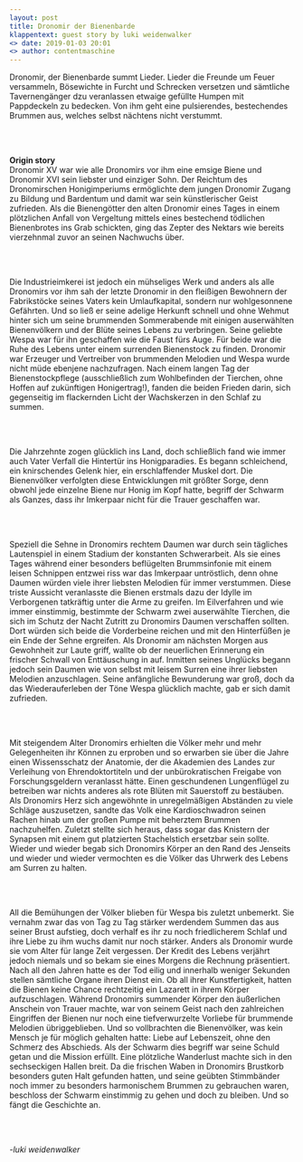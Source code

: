 ```yaml
---
layout: post
title: Dronomir der Bienenbarde
klappentext: guest story by luki weidenwalker
<> date: 2019-01-03 20:01
<> author: contentmaschine
---
```


<p style="justify">Dronomir, der Bienenbarde summt Lieder. Lieder die Freunde um Feuer versammeln,
Bösewichte in Furcht und Schrecken versetzen und sämtliche Tavernengänger dzu
veranlassen etwaige gefüllte Humpen mit Pappdeckeln zu bedecken. Von ihm geht eine
pulsierendes, bestechendes Brummen aus, welches selbst nächtens nicht verstummt.

<br><br>

<b>Origin story</b>
<br>
Dronomir XV war wie alle Dronomirs vor ihm eine emsige Biene und Dronomir XVI sein
liebster und einziger Sohn. Der Reichtum des Dronomirschen Honigimperiums
ermöglichte dem jungen Dronomir Zugang zu Bildung und Bardentum und damit war
sein künstlerischer Geist zufrieden. Als die Bienengötter den alten Dronomir eines Tages
in einem plötzlichen Anfall von Vergeltung mittels eines bestechend tödlichen
Bienenbrotes ins Grab schickten, ging das Zepter des Nektars wie bereits vierzehnmal
zuvor an seinen Nachwuchs über.

<br><br>

Die Industrieimkerei ist jedoch ein mühseliges Werk und anders als alle Dronomirs vor
ihm sah der letzte Dronomir in den fleißigen Bewohnern der Fabrikstöcke seines Vaters
kein Umlaufkapital, sondern nur wohlgesonnene Gefährten. Und so ließ er seine adelige
Herkunft schnell und ohne Wehmut hinter sich um seine brummenden Sommerabende
mit einigen auserwählten Bienenvölkern und der Blüte seines Lebens zu verbringen.
Seine geliebte Wespa war für ihn geschaffen wie die Faust fürs Auge. Für beide war die
Ruhe des Lebens unter einem surrenden Bienenstock zu finden. Dronomir war Erzeuger
und Vertreiber von brummenden Melodien und Wespa wurde nicht müde ebenjene
nachzufragen. Nach einem langen Tag der Bienenstockpflege (ausschließlich zum
Wohlbefinden der Tierchen, ohne Hoffen auf zukünftigen Honigertrag!), fanden die
beiden Frieden darin, sich gegenseitig im flackernden Licht der Wachskerzen in den
Schlaf zu summen.

<br><br>

Die Jahrzehnte zogen glücklich ins Land, doch schließlich fand wie immer auch Vater
Verfall die Hintertür ins Honigparadies. Es begann schleichend, ein knirschendes Gelenk
hier, ein erschlaffender Muskel dort. Die Bienenvölker verfolgten diese Entwicklungen
mit größter Sorge, denn obwohl jede einzelne Biene nur Honig im Kopf hatte, begriff der
Schwarm als Ganzes, dass ihr Imkerpaar nicht für die Trauer geschaffen war.

<br><br>

Speziell die Sehne in Dronomirs rechtem Daumen war durch sein tägliches Lautenspiel
in einem Stadium der konstanten Schwerarbeit. Als sie eines Tages während einer
besonders beflügelten Brummsinfonie mit einem leisen Schnippen entzwei riss war das
Imkerpaar untröstlich, denn ohne Daumen würden viele ihrer liebsten Melodien für immer
verstummen. Diese triste Aussicht veranlasste die Bienen erstmals dazu der Idylle im
Verborgenen tatkräftig unter die Arme zu greifen. Im Eilverfahren und wie immer
einstimmig, bestimmte der Schwarm zwei auserwählte Tierchen, die sich im Schutz der
Nacht Zutritt zu Dronomirs Daumen verschaffen sollten. Dort würden sich beide die 
Vorderbeine reichen und mit den Hinterfüßen je ein Ende der Sehne ergreifen. Als
Dronomir am nächsten Morgen aus Gewohnheit zur Laute griff, wallte ob der neuerlichen
Erinnerung ein frischer Schwall von Enttäuschung in auf. Inmitten seines Unglücks
begann jedoch sein Daumen wie von selbst mit leisem Surren eine ihrer liebsten
Melodien anzuschlagen. Seine anfängliche Bewunderung war groß, doch da das
Wiederauferleben der Töne Wespa glücklich machte, gab er sich damit zufrieden.

<br><br>

Mit steigendem Alter Dronomirs erhielten die Völker mehr und mehr Gelegenheiten ihr
Können zu erproben und so erwarben sie über die Jahre einen Wissensschatz der
Anatomie, der die Akademien des Landes zur Verleihung von Ehrendoktortiteln und der
unbürokratischen Freigabe von Forschungsgeldern veranlasst hätte. Einen
geschundenen Lungenflügel zu betreiben war nichts anderes als rote Blüten mit
Sauerstoff zu bestäuben. Als Dronomirs Herz sich angewöhnte in unregelmäßigen
Abständen zu viele Schläge auszusetzen, sandte das Volk eine Kardioschwadron seinen
Rachen hinab um der großen Pumpe mit beherztem Brummen nachzuhelfen. Zuletzt
stellte sich heraus, dass sogar das Knistern der Synapsen mit einem gut platzierten
Stachelstich ersetzbar sein sollte. Wieder und wieder begab sich Dronomirs Körper an
den Rand des Jenseits und wieder und wieder vermochten es die Völker das Uhrwerk
des Lebens am Surren zu halten.

<br><br>

All die Bemühungen der Völker blieben für Wespa bis zuletzt unbemerkt. Sie vernahm
zwar das von Tag zu Tag stärker werdendem Summen das aus seiner Brust aufstieg,
doch verhalf es ihr zu noch friedlicherem Schlaf und ihre Liebe zu ihm wuchs damit nur
noch stärker. Anders als Dronomir wurde sie vom Alter für lange Zeit vergessen. Der
Kredit des Lebens verjährt jedoch niemals und so bekam sie eines Morgens die
Rechnung präsentiert. Nach all den Jahren hatte es der Tod eilig und innerhalb weniger
Sekunden stellen sämtliche Organe ihren Dienst ein. Ob all ihrer Kunstfertigkeit, hatten
die Bienen keine Chance rechtzeitig ein Lazarett in ihrem Körper aufzuschlagen.
Während Dronomirs summender Körper den äußerlichen Anschein von Trauer machte,
war von seinem Geist nach den zahlreichen Eingriffen der Bienen nur noch eine
tiefverwurzelte Vorliebe für brummende Melodien übriggeblieben. Und so vollbrachten
die Bienenvölker, was kein Mensch je für möglich gehalten hatte: Liebe auf Lebenszeit,
ohne den Schmerz des Abschieds. Als der Schwarm dies begriff war seine Schuld getan
und die Mission erfüllt. Eine plötzliche Wanderlust machte sich in den sechseckigen
Hallen breit. Da die frischen Waben in Dronomirs Brustkorb besonders guten Halt
gefunden hatten, und seine geübten Stimmbänder noch immer zu besonders
harmonischem Brummen zu gebrauchen waren, beschloss der Schwarm einstimmig zu
gehen und doch zu bleiben. Und so fängt die Geschichte an.

<br><br>

<i>-luki weidenwalker</i>

</p>
